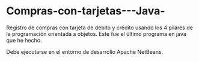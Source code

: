 # Compras-con-tarjetas---Java-
Registro de compras con tarjeta de débito y crédito usando los 4 pilares de la programación orientada a objetos. Este fue el último programa en java que he hecho.

Debe ejecutarse en el entorno de desarrollo Apache NetBeans.
